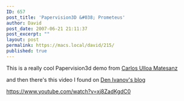 ```yaml
---
ID: 657
post_title: 'Papervision3D &#038; Prometeus'
author: David
post_date: 2007-06-21 21:11:37
post_excerpt: ""
layout: post
permalink: https://macs.local/david/215/
published: true
---
```

This is a really cool Papervision3d demo from <a href="http://www.carlosulloa.com/">Carlos Ulloa Matesanz</a>

and then there's this video I found on <a href="http://www.cleoag.ru/">Den Ivanov's blog</a>

https://www.youtube.com/watch?v=xj8ZadKgdC0